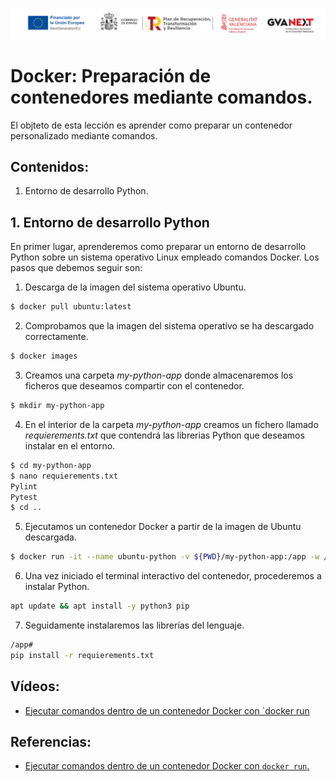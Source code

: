 ![Logotipos Fondos Next Generation](../imagenes/Logotipo_ME_FP_GV_FSE.png)
# Docker: Preparación de contenedores mediante comandos.
El objteto de esta lección es aprender como preparar un contenedor personalizado mediante comandos.

## Contenidos:
1. Entorno de desarrollo Python.

## 1. Entorno de desarrollo Python
En primer lugar, aprenderemos como preparar un entorno de desarrollo Python sobre un sistema operativo Linux empleado comandos Docker. Los pasos que debemos seguir son:
1. Descarga de la imagen del sistema operativo Ubuntu.
```bash
$ docker pull ubuntu:latest
```
2. Comprobamos que la imagen del sistema operativo se ha descargado correctamente.
```bash
$ docker images
```
3. Creamos una carpeta *my-python-app* donde almacenaremos los ficheros que deseamos compartir con el contenedor.
```bash
$ mkdir my-python-app
```
4. En el interior de la carpeta *my-python-app* creamos un fichero llamado *requierements.txt* que contendrá las librerias Python que deseamos instalar en el entorno.
```bash
$ cd my-python-app
$ nano requierements.txt
Pylint
Pytest
$ cd ..
```

5. Ejecutamos un contenedor Docker a partir de la imagen de Ubuntu descargada.
```bash
$ docker run -it --name ubuntu-python -v ${PWD}/my-python-app:/app -w /app ubuntu
```
6. Una vez iniciado el terminal interactivo del contenedor, procederemos a instalar Python.
```sh
apt update && apt install -y python3 pip
```
7. Seguidamente instalaremos las librerías del lenguaje.
```sh
/app# 
pip install -r requierements.txt
```


## Vídeos:
- [Ejecutar comandos dentro de un contenedor Docker con `docker run](https://youtu.be/3zxWWRmOdug)


## Referencias:
- [Ejecutar comandos dentro de un contenedor Docker con `docker run`.](https://geekytheory.com/curso-docker-ejecutar-comandos-dentro-contenedor-docker-run/)
